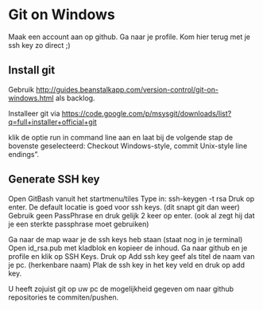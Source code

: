 Git on Windows
======================

Maak een account aan op github.
Ga naar je profile.
Kom hier terug met je ssh key zo direct ;)

Install git
--------

Gebruik http://guides.beanstalkapp.com/version-control/git-on-windows.html als backlog.

Installeer git via https://code.google.com/p/msysgit/downloads/list?q=full+installer+official+git

klik de optie run in command line aan en laat bij de volgende stap de bovenste geselecteerd: Checkout Windows-style, commit Unix-style line endings”.

Generate SSH key
--------
Open GitBash vanuit het startmenu/tiles
Type in: ssh-keygen -t rsa
Druk op enter.
De default locatie is goed voor ssh keys. (dit snapt git dan weer)
Gebruik geen PassPhrase en druk gelijk 2 keer op enter. (ook al zegt hij dat je een sterkte passphrase moet gebruiken)

Ga naar de map waar je de ssh keys heb staan (staat nog in je terminal)
Open id_rsa.pub met kladblok en kopieer de inhoud.
Ga naar github en je profile en klik op SSH Keys.
Druk op Add ssh key
geef als titel de naam van je pc. (herkenbare naam)
Plak de ssh key in het key veld en druk op add key.

U heeft zojuist git op uw pc de mogelijkheid gegeven om naar github repositories te commiten/pushen.
